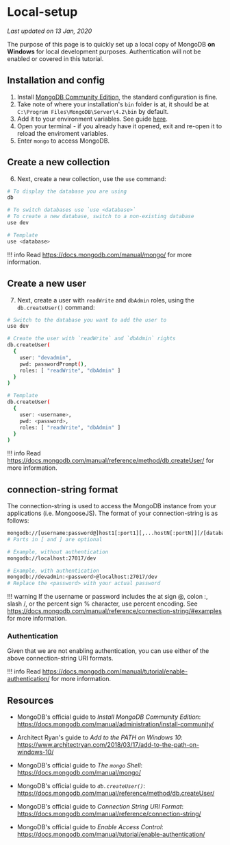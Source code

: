 # Local-setup

*Last updated on 13 Jan, 2020*

The purpose of this page is to quickly set up a local copy of MongoDB **on Windows** for local development purposes. Authentication will not be enabled or covered in this tutorial.

## Installation and config
1. Install [MongoDB Community Edition](https://docs.mongodb.com/manual/administration/install-community/), the standard configuration is fine.
2. Take note of where your installation's `bin` folder is at, it should be at `C:\Program Files\MongoDB\Server\4.2\bin` by default.
3. Add it to your environment variables. See guide [here](https://www.architectryan.com/2018/03/17/add-to-the-path-on-windows-10/).
4. Open your terminal - if you already have it opened, exit and re-open it to reload the enviroment variables.
5. Enter `mongo` to access MongoDB.

## Create a new collection
6. Next, create a new collection, use the `use` command:

```bash hl_lines="6"
# To display the database you are using
db

# To switch databases use `use <database>`
# To create a new database, switch to a non-existing database
use dev

# Template
use <database>
```

!!! info
    Read <https://docs.mongodb.com/manual/mongo/> for more information.

## Create a new user
7. Next, create a user with `readWrite` and `dbAdmin` roles, using the `db.createUser()` command:

```bash hl_lines="2 5 6 7 8 9 10 11"
# Switch to the database you want to add the user to
use dev

# Create the user with `readWrite` and `dbAdmin` rights
db.createUser(
  {
    user: "devadmin",
    pwd: passwordPrompt(),
    roles: [ "readWrite", "dbAdmin" ]
  }
)

# Template
db.createUser(
  {
    user: <username>,
    pwd: <password>,
    roles: [ "readWrite", "dbAdmin" ]
  }
)
```

!!! info
    Read <https://docs.mongodb.com/manual/reference/method/db.createUser/> for more information.

## connection-string format
The connection-string is used to access the MongoDB instance from your applications (i.e. MongooseJS). The format of your connection-string is as follows:

```bash hl_lines="5 8"
mongodb://[username:password@]host1[:port1][,...hostN[:portN]][/[database][?options]]
# Parts in [ and ] are optional

# Example, without authentication
mongodb://localhost:27017/dev

# Example, with authentication
mongodb://devadmin:<password>@localhost:27017/dev
# Replace the <password> with your actual password
```

!!! warning
    If the username or password includes the at sign @, colon :, slash /, or the percent sign % character, use percent encoding. See <https://docs.mongodb.com/manual/reference/connection-string/#examples> for more information.

### Authentication

Given that we are not enabling authentication, you can use either of the above connection-string URI formats.

!!! info
    Read <https://docs.mongodb.com/manual/tutorial/enable-authentication/> for more information.

## Resources

- MongoDB's official guide to *Install MongoDB Community Edition*:  
  <https://docs.mongodb.com/manual/administration/install-community/>

- Architect Ryan's guide to *Add to the PATH on Windows 10*:  
  <https://www.architectryan.com/2018/03/17/add-to-the-path-on-windows-10/>

- MongoDB's official guide to *The `mongo` Shell*:  
  <https://docs.mongodb.com/manual/mongo/>

- MongoDB's official guide to *`db.createUser()`*:  
  <https://docs.mongodb.com/manual/reference/method/db.createUser/>

- MongoDB's official guide to *Connection String URI Format*:   
  <https://docs.mongodb.com/manual/reference/connection-string/>

- MongoDB's official guide to *Enable Access Control*:   
  <https://docs.mongodb.com/manual/tutorial/enable-authentication/>
